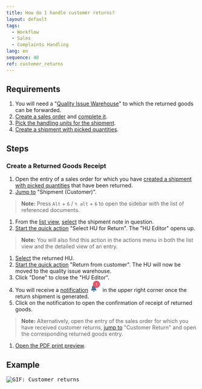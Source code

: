 ```yaml
---
title: How do I handle customer returns?
layout: default
tags:
  - Workflow
  - Sales
  - Complaints Handling
lang: en
sequence: 40
ref: customer_returns
---
```


## Requirements
1. You will need a "[Quality Issue Warehouse](Add_quality_issue_warehouse)" to which the returned goods can be forwarded.
1. [Create a sales order](SalesOrder_recording) and [complete it](DocumentProcessingComplete).
1. [Pick the handling units for the shipment](Order_picking_terminal).
1. [Create a shipment with picked quantities](Ship_salesorder_picked_qty).

## Steps

### Create a Returned Goods Receipt
1. Open the entry of a sales order for which you have [created a shipment with picked quantities](Order_picking_terminal) that have been returned.
1. [Jump to](JumptoviaSidebar) "Shipment (Customer)".
 >**Note:** Press `Alt` + `6` / `⌥ alt` + `6` to open the sidebar with the list of referenced documents.

1. From the [list view](ViewModes#list-view), [select](RecordSelection) the shipment note in question.
1. [Start the quick action](StartAction#quick-actions) "Select HU for Return". The "HU Editor" opens up.
 >**Note:** You will also find this action in the actions menu in both the list view and the detailed view of an entry.

1. [Select](RecordSelection) the returned HU.
1. [Start the quick action](StartAction#quick-actions) "Return from customer". The HU will now be moved to the quality issue warehouse.
1. Click "Done" to close the "HU Editor".
1. You will receive a [notification](Notification_types) ![](assets/NotificationBell_WebUI.png) in the upper right corner once the return shipment is generated.
1. Click on the notification to open the confirmation of receipt of returned goods.
>**Note:** Alternatively, open the entry of the sales order for which you have received customer returns, [jump to](JumptoviaSidebar) "Customer Return" and open the corresponding returned goods entry.

1. [Open the PDF print preview](PrintPreview).

## Example
<kbd><img src="assets/Customer_returns.gif" alt="GIF: Customer returns"></kbd>
